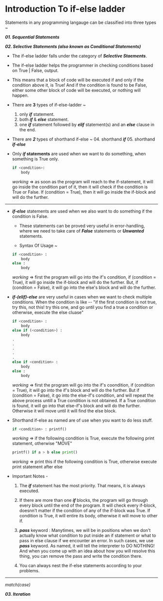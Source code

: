 # Introduction To if-else ladder
Statements in any programming langauge can be classified into three types ~ 

***01. Sequential Statements***

***02. Selective Statements (also known as Conditional Statements)***

* The if-else ladder falls under the category of **_Selective Staements_**.

* The if-else ladder helps the programmer in checking conditions based on True | False, output.

* This means that a block of code will be executed if and only if the condition above it, is True! And if the condition is found to be False, either some other block of code will be executed, or nothing will happen.

* There are **__3__** types of if-else-ladder ~
    01. only **_if_** statement.
    02. both **_if_** & **_else_** statement.
    03. one **_if_** statement followed by **_elif_** statement(s) and an **_else_** clause in the end.

* There are **_2_** types of shorthand if-else ~
    04. shorthand **_if_**
    05. shorthand **_if-else_**

* Only **_if_ statements** are used when we want to do something, when something is True only.    
    ```python
    if <condition>:
        body
    ```
    *working* => as soon as the program will reach to the if-statement, it will go inside the condition part of it, then it will check if the condition is True or False. If (condition = True), then it will go inside the if-block and will do the further.

----

- **_if-else_** statements are used when we also want to do something if the condition is False.
    - These statements can be proved very useful in error-handling, where we need to take care of **_False_** statements or **_Unwanted_** statements.

    - Syntax Of Usage ~
    ```py
    if <condition> :
        body
    else :
        body
    ``` 
    *working* => first the program will go into the if's condition, if (condition = True), it will go inside the if-block and will do the further. But, if (condition = False), it will go into the else's block and will do the further.

- **_if-(elif)-else_** are very useful in cases when we want to check multiple conditions. When the condition is like -- "if the first condition is not true, try this, not this! try this one, and go until you find a true a condition or otherwise, execute the else cluase"
    ```py 
    if <condition> :
        body
    else if (<condition>) :
        body
    .
    .
    .
    .
    .
    else if <condition> :
        body
    else :
        body
    ```
    *working* => first the program will go into the if's coondition, if (condition = True), it will go into the if's block and will do the further. But if (condition = False), it go into the else-if's condition, and will repeat the above process untill a True condition is not obtained. If a True condition is found, it will go into that else-if's block and will do the further. Otherwise it will move until it will find the else block.

* Shorthand if-else as named are of use when you want to do less stuff.
    ```py 
    if <condition> : printf()
    ```
    *working* => if the following condition is True, execute the following print statement, otherwise "MOVE"
    ```py
    printf() if a > b else print()
    ```

    *working* => print this if the following condition is True, otherwise execute print statement after else

* Important Notes - 
    
    01. The **_if_** statement has the most priority. That means, it is always executed.

    02. If there are more than one **_if_** blocks, the program will go through every block until the end of the program. It will check every if-block, doesnn't matter if the condition of any of the if-block was True. If condition is True, it will entire its body, otherwise it will move to other if.

    03. **_pass_** keyword :
        Manytimes, we will be in positions when we don't actually know what condition to put inside an if statement or what to pass in else clause if we encounter an error. In such cases, we use **_pass_** keyword. As named, it will tell the interpreter to DO NOTHING! And when you come up with an idea about how you will resolve this thing, you can remove the pass and write the condition there.

    04. You can always nest the if-else statements according to your problems.

----

*match(case)*

***03. Iteration***